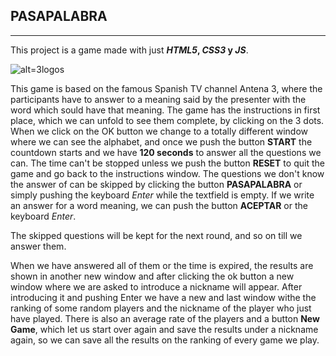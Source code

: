 ## PASAPALABRA
------------

This project is a game made with just **_HTML5_, _CSS3_ y _JS_**. 

![alt=3logos](https://cdn-images-1.medium.com/max/750/1*pixFq7k28LKsABpDNRCjJw.png)



This game is based on the famous Spanish TV channel Antena 3, where the participants have to answer to a meaning said by the presenter with the word which sould have that meaning. The game has the instructions in first place, which we can unfold to see them complete, by clicking on the 3 dots. When we click on the OK button we change to a totally different window where we can see the alphabet, and once we push the button __START__ the countdown starts and we have __120 seconds__ to answer all the questions we can. The time can't be stopped unless we push the button __RESET__ to quit the game and go back to the instructions window. The questions we don't know the answer of can be skipped by clicking the button __PASAPALABRA__ or simply pushing the keyboard _Enter_ while the textfield is empty. If we write an answer for a word meaning, we can push the button __ACEPTAR__ or the keyboard _Enter_.  
  
The skipped questions will be kept for the next round, and so on till we answer them.  

When we have answered all of them or the time is expired, the results are shown in another new window and after clicking the ok button a new window where we are asked to introduce a nickname will appear. After introducing it and pushing Enter we have a new and last window withe the ranking of some random players and the nickname of the player who just have played. There is also an average rate of the players and a button __New Game__, which let us start over again and save the results under a nickname again, so we can save all the results on the ranking of every game we play.
